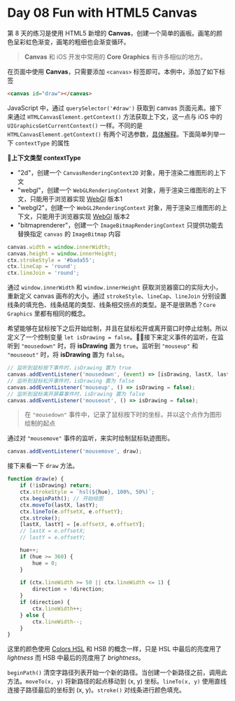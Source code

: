# Day 08 Fun with HTML5 Canvas

第 8 天的练习是使用 HTML5 新增的 **Canvas**，创建一个简单的画板。画笔的颜色呈彩虹色渐变，画笔的粗细也会渐变循环。

> **Canvas** 和 iOS 开发中常用的 **Core Graphics** 有许多相似的地方。

在页面中使用 **Canvas**，只需要添加 `<canvas>` 标签即可。本例中，添加了如下标签

``` HTML
<canvas id="draw"></canvas>
```

JavaScript 中，通过 `querySelector('#draw')` 获取到 canvas 页面元素。接下来通过 `HTMLCanvasElement.getContext()` 方法获取上下文，这一点与 iOS 中的 `UIGraphicsGetCurrentContext()` 一样。不同的是 `HTMLCanvasElement.getContext()` 有两个可选参数，[具体解释](https://developer.mozilla.org/zh-CN/docs/Web/API/HTMLCanvasElement/getContext)。下面简单列举一下 `contextType` 的属性

**上下文类型 contextType**

 * "2d"，创建一个 `CanvasRenderingContext2D` 对象，用于渲染二维图形的上下文
 * "webgl"，创建一个 `WebGLRenderingContext` 对象，用于渲染三维图形的上下文，只能用于浏览器实现 [WebGl](https://developer.mozilla.org/en-US/docs/Web/API/WebGL_API) 版本1
 * "webgl2"，创建一个 `WebGL2RenderingContext` 对象，用于渲染三维图形的上下文，只能用于浏览器实现 [WebGl](https://developer.mozilla.org/en-US/docs/Web/API/WebGL_API) 版本2
 * "bitmaprenderer"，创建一个 `ImageBitmapRenderingContext` 只提供功能去替换指定 `canvas` 的 `ImageBitmap` 内容

``` javascript
canvas.width = window.innerWidth;
canvas.height = window.innerHeight;
ctx.strokeStyle = '#bada55';
ctx.lineCap = 'round';
ctx.lineJoin = 'round';
```

通过 `window.innerWidth` 和 `window.innerHeight` 获取浏览器窗口的实际大小，重新定义 canvas 画布的大小。通过 `strokeStyle`、`lineCap`、`lineJoin` 分别设置线条的填充色、线条结尾的类型、线条相交拐点的类型。是不是很熟悉？`Core Graphics` 里都有相同的概念。

希望能够在鼠标按下之后开始绘制，并且在鼠标松开或离开窗口时停止绘制。所以定义了一个控制变量 `let isDrawing = false`。接下来定义事件的监听，在监听到 `"mousedown"` 时，将 **isDrawing** 置为 `true`。监听到 `"mouseup"` 和 `"mouseout"` 时，将 **isDrawing** 置为 `false`。

``` javascript
// 监听到鼠标按下事件时，isDrawing 置为 true
canvas.addEventListener('mousedown', (event) => [isDrawing, lastX, lastY] = [true, event.offsetX, event.offsetY]);
// 监听到鼠标松开事件时，isDrawing 置为 false
canvas.addEventListener('mouseup', () => isDrawing = false);
// 监听到鼠标离开屏幕事件时，isDrawing 置为 false
canvas.addEventListener('mouseout', () => isDrawing = false);
```

> 在 `"mousedown"` 事件中，记录了鼠标按下时的坐标，并以这个点作为图形绘制的起点

通过对 `"mousemove"` 事件的监听，来实时绘制鼠标轨迹图形。

``` javascript
canvas.addEventListener('mousemove', draw);
```

接下来看一下 `draw` 方法。

``` javascript
function draw(e) {
    if (!isDrawing) return;
    ctx.strokeStyle = `hsl(${hue}, 100%, 50%)`;
    ctx.beginPath(); // 开始绘图
    ctx.moveTo(lastX, lastY);
    ctx.lineTo(e.offsetX, e.offsetY);
    ctx.stroke();
    [lastX, lastY] = [e.offsetX, e.offsetY];
    // lastX = e.offsetX;
    // lastY = e.offsetY;

    hue++;
    if (hue >= 360) {
        hue = 0;
    }
    
    if (ctx.lineWidth >= 50 || ctx.lineWidth <= 1) {
        direction = !direction;
    }
    if (direction) {
        ctx.lineWidth++;
    } else {
        ctx.lineWidth--;
    }
}
```

这里的颜色使用 [Colors HSL](https://www.w3schools.com/colors/colors_hsl.asp) 和 HSB 的概念一样，只是 HSL 中最后的亮度用了 *lightness* 而 HSB 中最后的亮度用了 *brightness*。

`beginPath()` 清空字路径列表开始一个新的路径。当创建一个新路径之前，调用此方法。`moveTo(x, y)` 将新路径的起点移动到 (x, y) 坐标。`lineTo(x, y)` 使用直线连接子路径最后的坐标到 (x, y)。`stroke()` 对线条进行颜色填充。


